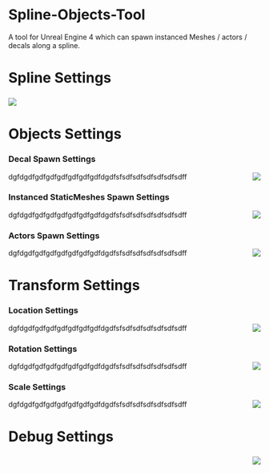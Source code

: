 # Spline-Objects-Tool
A tool for Unreal Engine 4 which can spawn instanced Meshes / actors / decals along a spline.
 
# Spline Settings<h3>
![](https://github.com/Louis1351/Spline-Objects-Tool/blob/master/Images/Spline_Settings.PNG)
 
# Objects Settings<h3>
 
### Decal Spawn Settings
<img align="right" src=https://github.com/Louis1351/Spline-Objects-Tool/blob/master/Images/Decals_Settings.PNG>
dgfdgdfgdfgdfgdfgdfgdfgdfdgdfsfsdfsdfsdfsdfsdfsdff
 
### Instanced StaticMeshes Spawn Settings
<img align="right" src=https://github.com/Louis1351/Spline-Objects-Tool/blob/master/Images/InstancedStaticMeshes_Settings.PNG>
dgfdgdfgdfgdfgdfgdfgdfgdfdgdfsfsdfsdfsdfsdfsdfsdff
 
### Actors Spawn Settings
<img align="right" src=https://github.com/Louis1351/Spline-Objects-Tool/blob/master/Images/Actors_Settings.PNG>
dgfdgdfgdfgdfgdfgdfgdfgdfdgdfsfsdfsdfsdfsdfsdfsdff

# Transform Settings<h3>
 
### Location Settings
<img align="right" src= https://github.com/Louis1351/Spline-Objects-Tool/blob/master/Images/Location_Settings.PNG>
dgfdgdfgdfgdfgdfgdfgdfgdfdgdfsfsdfsdfsdfsdfsdfsdff
 
### Rotation Settings
<img align="right" src=https://github.com/Louis1351/Spline-Objects-Tool/blob/master/Images/Rotation_Settings.PNG>
dgfdgdfgdfgdfgdfgdfgdfgdfdgdfsfsdfsdfsdfsdfsdfsdff

### Scale Settings
<img align="right" src=https://github.com/Louis1351/Spline-Objects-Tool/blob/master/Images/Scale_Settings.PNG>
dgfdgdfgdfgdfgdfgdfgdfgdfdgdfsfsdfsdfsdfsdfsdfsdff

# Debug Settings<h3>
<img align="right" src=https://github.com/Louis1351/Spline-Objects-Tool/blob/master/Images/Debug_Settings.PNG>
